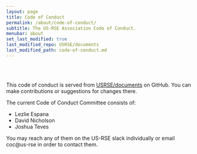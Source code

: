 ```yaml
---
layout: page
title: Code of Conduct
permalink: /about/code-of-conduct/
subtitle: The US-RSE Association Code of Conduct.
menubar: about
set_last_modified: true
last_modified_repo: USRSE/documents
last_modified_path: code-of-conduct.md
---
```


<div id="code-of-conduct" style="display:none"></div>

<br><br>

<p>This code of conduct is served from <a href="https://github.com/USRSE/documents/blob/master/code-of-conduct.md" target="_blank">USRSE/documents</a> on GitHub. You can
make contributions or suggestions for changes there.

<script src="https://cdnjs.cloudflare.com/ajax/libs/jquery/2.1.4/jquery.min.js"></script>
<script src="{{ site.baseurl }}/assets/js/showdown.min.js"></script>

<script>
$(document).ready(function(){

    url = "https://raw.githubusercontent.com/USRSE/documents/master/code-of-conduct.md"
    $.get(url, function(data) {

        var converter = new showdown.Converter(),
                 html = converter.makeHtml(data);

        $('#code-of-conduct').html(html)
        $('#code-of-conduct').show();
    });

});
</script>

<p>
    The current Code of Conduct Committee consists of:
    <ul>
        <li> Lezlie Espana</li>
        <li> David Nicholson</li>
        <li> Joshua Teves</li>
    </ul>
    You may reach any of them on the US-RSE slack individually or email coc@us-rse in order to contact them.
</p>
